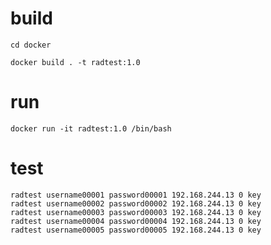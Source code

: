 # build

`cd docker`

`docker build . -t radtest:1.0`

# run

`docker run -it radtest:1.0 /bin/bash`

# test

```
radtest username00001 password00001 192.168.244.13 0 key
radtest username00002 password00002 192.168.244.13 0 key
radtest username00003 password00003 192.168.244.13 0 key
radtest username00004 password00004 192.168.244.13 0 key
radtest username00005 password00005 192.168.244.13 0 key
```
